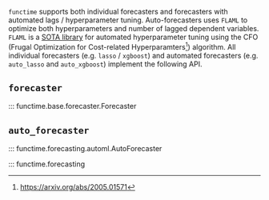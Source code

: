 `functime` supports both individual forecasters and forecasters with automated lags / hyperparameter tuning.
Auto-forecasters uses `FLAML` to optimize both hyperparameters and number of lagged dependent variables.
`FLAML` is a [SOTA library](https://github.com/microsoft/FLAML) for automated hyperparameter tuning using the CFO (Frugal Optimization for Cost-related Hyperparamters[^1]) algorithm. All individual forecasters (e.g. `lasso` / `xgboost`) and automated forecasters (e.g. `auto_lasso` and `auto_xgboost`) implement the following API.

## `forecaster`

::: functime.base.forecaster.Forecaster

## `auto_forecaster`

::: functime.forecasting.automl.AutoForecaster

[^1]: https://arxiv.org/abs/2005.01571

::: functime.forecasting
